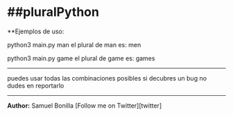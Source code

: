##pluralPython
============

**Ejemplos de uso:

  python3 main.py man
  el plural de man es: men
  
  python3 main.py game
  el plural de game es: games
  
---  

puedes usar todas las combinaciones posibles si decubres un bug no dudes en reportarlo

---

**Author:** Samuel Bonilla [Follow me on Twitter][twitter]
